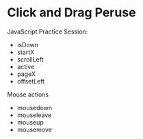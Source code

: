 # Click and Drag Peruse

JavaScript Practice Session:

- isDown
- startX
- scrollLeft
- active
- pageX
- offsetLeft

Mouse actions

- mousedown
- mouseleave
- mouseup
- mousemove
